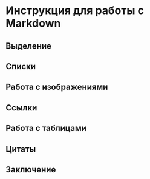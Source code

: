 # Инструкция для работы с Markdown

## Выделение

## Списки

## Работа с изображениями

## Ссылки 

## Работа с таблицами

## Цитаты 

## Заключение